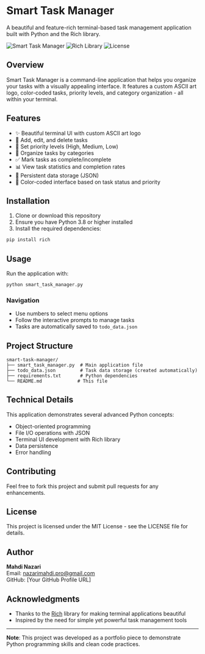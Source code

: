 # Smart Task Manager

A beautiful and feature-rich terminal-based task management application built with Python and the Rich library.

![Smart Task Manager](https://img.shields.io/badge/Python-3.8%2B-blue)
![Rich Library](https://img.shields.io/badge/Rich-13.0%2B-green)
![License](https://img.shields.io/badge/License-MIT-yellow)

## Overview

Smart Task Manager is a command-line application that helps you organize your tasks with a visually appealing interface. It features a custom ASCII art logo, color-coded tasks, priority levels, and category organization - all within your terminal.

## Features

- ✨ Beautiful terminal UI with custom ASCII art logo
- 📝 Add, edit, and delete tasks
- 🎯 Set priority levels (High, Medium, Low)
- 📂 Organize tasks by categories
- ✅ Mark tasks as complete/incomplete
- 📊 View task statistics and completion rates
- 💾 Persistent data storage (JSON)
- 🎨 Color-coded interface based on task status and priority

## Installation

1. Clone or download this repository
2. Ensure you have Python 3.8 or higher installed
3. Install the required dependencies:

```bash
pip install rich
```

## Usage

Run the application with:

```bash
python smart_task_manager.py
```

### Navigation

- Use numbers to select menu options
- Follow the interactive prompts to manage tasks
- Tasks are automatically saved to `todo_data.json`

## Project Structure

```
smart-task-manager/
├── smart_task_manager.py  # Main application file
├── todo_data.json         # Task data storage (created automatically)
├── requirements.txt       # Python dependencies
└── README.md             # This file
```

## Technical Details

This application demonstrates several advanced Python concepts:
- Object-oriented programming
- File I/O operations with JSON
- Terminal UI development with Rich library
- Data persistence
- Error handling

## Contributing

Feel free to fork this project and submit pull requests for any enhancements.

## License

This project is licensed under the MIT License - see the LICENSE file for details.

## Author

**Mahdi Nazari**  
Email: nazarimahdi.pro@gmail.com  
GitHub: [Your GitHub Profile URL]

## Acknowledgments

- Thanks to the [Rich](https://github.com/Textualize/rich) library for making terminal applications beautiful
- Inspired by the need for simple yet powerful task management tools

---

**Note**: This project was developed as a portfolio piece to demonstrate Python programming skills and clean code practices.